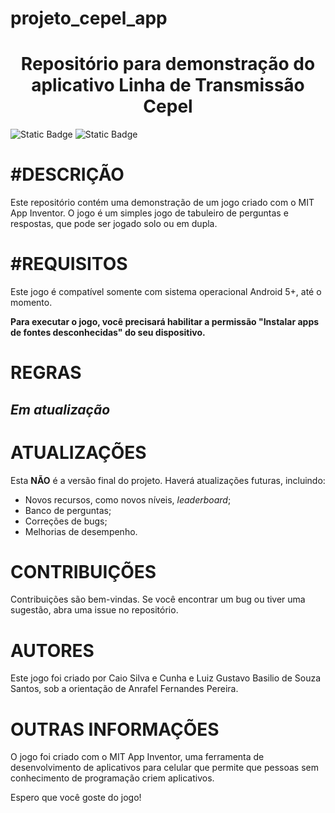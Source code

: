 # projeto_cepel_app
<h1 align="center">Repositório para demonstração do aplicativo Linha de Transmissão Cepel</h1>
<p><img alt="Static Badge" src="https://img.shields.io/badge/STATUS-Em%20desenvolvimento-green">
<img alt="Static Badge" src="https://img.shields.io/badge/OS-Android%205%2B-blue"></p>

<h1>#DESCRIÇÃO</h1>

Este repositório contém uma demonstração de um jogo criado com o MIT App Inventor. O jogo é um simples jogo de tabuleiro de perguntas e respostas, que pode ser jogado solo ou em dupla.

<h1>#REQUISITOS</h1>
Este jogo é compatível somente com sistema operacional Android 5+, até o momento.

<b>Para executar o jogo, você precisará habilitar a permissão "Instalar apps de fontes desconhecidas" do seu dispositivo.</b>

<h1>REGRAS</h1>

<h2><i>Em atualização</i></h2>

<h1>ATUALIZAÇÕES</h1>

Esta <strong>NÃO</strong> é a versão final do projeto. Haverá atualizações futuras, incluindo:

<ul>
  <li>Novos recursos, como novos níveis, <i>leaderboard</i>;</li>
  <li>Banco de perguntas;</li>
  <li>Correções de bugs;</li>
  <li>Melhorias de desempenho.</li>
</ul>


<h1>CONTRIBUIÇÕES</h1>

Contribuições são bem-vindas. Se você encontrar um bug ou tiver uma sugestão, abra uma issue no repositório.

<h1>AUTORES</h1>

Este jogo foi criado por Caio Silva e Cunha e Luiz Gustavo Basilio de Souza Santos, sob a orientação de Anrafel Fernandes Pereira.


<h1>OUTRAS INFORMAÇÕES</h1>

O jogo foi criado com o MIT App Inventor, uma ferramenta de desenvolvimento de aplicativos para celular que permite que pessoas sem conhecimento de programação criem aplicativos.

Espero que você goste do jogo!
